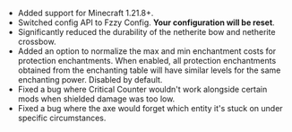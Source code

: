 - Added support for Minecraft 1.21.8+.
- Switched config API to Fzzy Config. **Your configuration will be reset**.
- Significantly reduced the durability of the netherite bow and netherite crossbow.
- Added an option to normalize the max and min enchantment costs for protection enchantments. When enabled, all protection enchantments obtained from the enchanting table will have similar levels for the same enchanting power. Disabled by default.
- Fixed a bug where Critical Counter wouldn't work alongside certain mods when shielded damage was too low.
- Fixed a bug where the axe would forget which entity it's stuck on under specific circumstances.